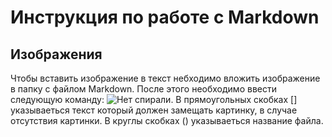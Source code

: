# Инструкция по работе с Markdown

## Изображения

Чтобы вставить изображение в текст небходимо вложить изображение в папку с файлом Markdown. После этого необходимо ввести следующую команду:
![Нет спирали](Spiral.jpg).
 В прямоугольных скобках [] указываеться текст который должен замещать картинку, в случае отсутствия картинки. В круглы скобках () указываеться название файла.
 